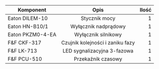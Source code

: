 | Komponent        | Opis                              | Ilość  |
| ---------------- |:---------------------------------:| ------:|
| Eaton DILEM-10   | Stycznik mocy                     |      1 |
| Eaton HN-B10/1   | Wyłącznik nadprądowy              |      1 |
| Eaton PKZM0-4-EA | Wyłącznik silnikowy               |      1 |
| F&F CKF-317      | Czujnik kolejności i zaniku fazy  |      1 |
| F&F LK-713       | LED sygnalizacyjna 3-fazowa       |      1 |
| F&F PCU-510      | Przekaźnik czasowy                |      1 |
